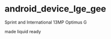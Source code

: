 android_device_lge_gee
======================

Sprint and International 13MP Optimus G

made liquid ready
